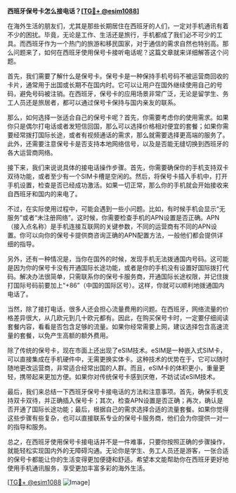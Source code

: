 **西班牙保号卡怎么接电话？[[TG💪+ @esim1088](https://t.me/s/esim1088)]**

在海外生活的朋友们，尤其是那些长期居住在西班牙的人们，一定对手机通讯有着不少的困扰。毕竟，无论是工作、生活还是旅行，手机都成了我们必不可少的工具。而西班牙作为一个热门的旅游和移民国家，对于通信的需求自然也特别高。那么问题来了，如何在西班牙使用保号卡接听电话呢？这篇文章就来详细解答这个问题。

首先，我们需要了解什么是保号卡。保号卡是一种保持手机号码不被运营商回收的卡片，通常用于出国或长期不在国内时。它可以让用户在国外继续使用自己的号码，避免号码被注销。在西班牙，保号卡的应用场景非常广泛，无论是留学生、务工人员还是旅居者，都可以通过保号卡保持与国内亲友的联系。

那么，如何选择一张适合自己的保号卡呢？首先，你需要考虑你的使用需求。如果你只是偶尔打电话或者发短信回国，那么可以选择价格相对便宜的套餐；如果你需要经常拨打国际长途，或者有视频通话的需求，那么就需要选择更高端的服务了。此外，还需要注意保号卡是否支持本地网络信号，以及是否能无缝切换到西班牙的各大运营商网络。

接下来，我们来说说具体的接电话操作步骤。首先，你需要确保你的手机支持双卡双待功能，或者至少有一个SIM卡槽是空闲的。然后，将保号卡插入手机中，打开手机设置，检查是否已经成功激活。如果一切正常，那么你的手机就会开始接收来自西班牙和国内的来电了。

不过，在实际使用过程中，可能会遇到一些小问题。比如，有时候手机会显示“无服务”或者“未注册网络”。这时候，你需要检查手机的APN设置是否正确。APN（接入点名称）是手机连接互联网的关键参数，不同的运营商有不同的APN设置。你可以向你的保号卡提供商咨询正确的APN配置方法，一般他们都会提供详细的指导。

另外，还有一种情况是，当你在国外的时候，发现手机无法拨通国内号码。这可能是因为你的保号卡没有开通国际长途功能，或者是你的手机没有设置好国际拨打代码。解决办法很简单，只需联系你的保号卡服务商，开通国际长途权限，并记住拨打国际号码前要加上“+86”（中国的国际区号）。这样，你就可以顺利地拨通国内电话了。

当然，除了接打电话，很多人还会担心流量费用的问题。在西班牙，网络流量的价格差异很大，从几欧元到几十欧元都有。因此，在购买保号卡时，一定要仔细阅读套餐内容，看看是否包含足够的流量。如果你经常需要上网，建议选择包含高速流量的套餐，以免产生高额的额外费用。

除了传统的保号卡，现在市面上还出现了eSIM技术。eSIM是一种嵌入式SIM卡，可以直接集成在手机硬件中，无需更换实体卡。这种技术的优势在于，它可以随时随地更改运营商，非常适合经常出国的人群。而且，eSIM卡的体积更小，重量更轻，携带起来更加方便。如果你对传统保号卡感到厌倦，不妨试试eSIM技术。

最后，我们来总结一下西班牙保号卡接电话的方法和注意事项。首先，确保手机支持双卡双待，并正确插入保号卡；其次，检查APN设置是否正确；再次，确认是否开通了国际长途功能；最后，根据自己的需求选择合适的流量套餐。如果你觉得这些步骤有些复杂，也可以直接联系专业的保号卡服务商，他们会为你提供一对一的指导和服务。

总之，在西班牙使用保号卡接电话并不是一件难事，只要你按照正确的步骤操作，就能轻松实现国内外的无障碍沟通。无论你是学生、务工人员还是游客，一张合适的保号卡都能让你的生活变得更加便捷和舒适。希望本文能帮助你在西班牙更好地使用手机通讯服务，享受更加丰富多彩的海外生活。

[[TG💪+ @esim1088](https://t.me/s/esim1088) ![Image](https://i.postimg.cc/4NQfJmqS/Snipaste-2025-05-13-00-14-12.png)]
